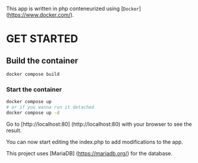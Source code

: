 This app is written in php conteneurized using [`Docker`] (https://www.docker.com/).

# GET STARTED 

## Build the container 

```bash
docker compose build
```

### Start the container 

```bash
docker compose up
# or if you wanna run it detached
docker compose up -d
```

Go to [http://localhost:80] (http://localhost:80) with your browser to see the result.

You can now start editing the index.php to add modifications to the app.

This project uses [MariaDB] (https://mariadb.org/) for the database.


